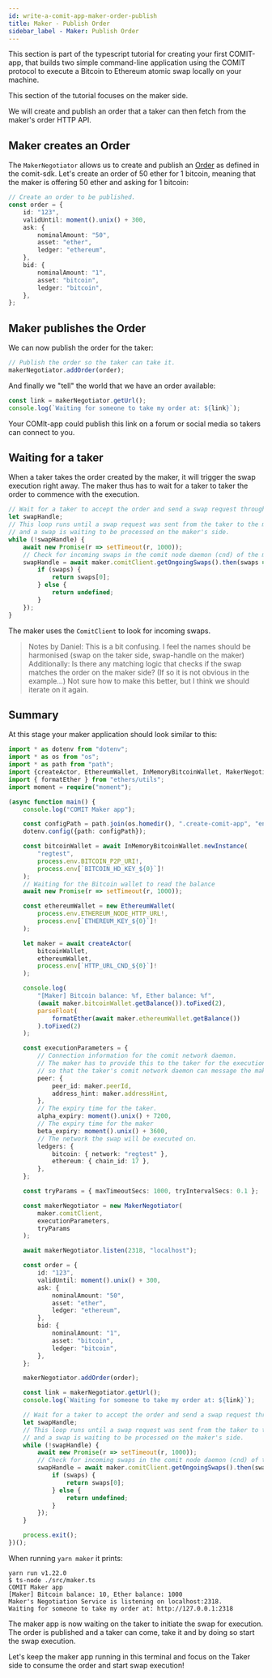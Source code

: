 ```yaml
---
id: write-a-comit-app-maker-order-publish
title: Maker - Publish Order
sidebar_label - Maker: Publish Order
---
```


This section is part of the typescript tutorial for creating your first COMIT-app, that builds two simple command-line application using the COMIT protocol to execute a Bitcoin to Ethereum atomic swap locally on your machine.

This section of the tutorial focuses on the maker side.

We will create and publish an order that a taker can then fetch from the maker's order HTTP API.

## Maker creates an Order

The `MakerNegotiator` allows us to create and publish an [Order](../comit-sdk/interfaces/_negotiation_order_.order.md) as defined in the comit-sdk.
Let's create an order of 50 ether for 1 bitcoin, meaning that the maker is offering 50 ether and asking for 1 bitcoin:

```typescript
// Create an order to be published.
const order = {
    id: "123",
    validUntil: moment().unix() + 300,
    ask: {
        nominalAmount: "50",
        asset: "ether",
        ledger: "ethereum",
    },
    bid: {
        nominalAmount: "1",
        asset: "bitcoin",
        ledger: "bitcoin",
    },
};
```

## Maker publishes the Order

We can now publish the order for the taker:

```typescript
// Publish the order so the taker can take it.
makerNegotiator.addOrder(order);
```

And finally we "tell" the world that we have an order available:

```typescript
const link = makerNegotiator.getUrl();
console.log(`Waiting for someone to take my order at: ${link}`);
```

Your COMIt-app could publish this link on a forum or social media so takers can connect to you.


## Waiting for a taker

When a taker takes the order created by the maker, it will trigger the swap execution right away.
The maker thus has to wait for a taker to taker the order to commence with the execution.

```typescript
// Wait for a taker to accept the order and send a swap request through the comit network daemon (cnd).
let swapHandle;
// This loop runs until a swap request was sent from the taker to the maker
// and a swap is waiting to be processed on the maker's side.
while (!swapHandle) {
    await new Promise(r => setTimeout(r, 1000));
    // Check for incoming swaps in the comit node daemon (cnd) of the maker.
    swapHandle = await maker.comitClient.getOngoingSwaps().then(swaps => {
        if (swaps) {
            return swaps[0];
        } else {
            return undefined;
        }
    });
}
```

The maker uses the `ComitClient` to look for incoming swaps.

> Notes by Daniel: This is a bit confusing. I feel the names should be harmonised (swap on the taker side, swap-handle on the maker)
> Additionally: Is there any matching logic that checks if the swap matches the order on the maker side? (If so it is not obvious in the example...)
> Not sure how to make this better, but I think we should iterate on it again.

## Summary

At this stage your maker application should look similar to this:

```typescript
import * as dotenv from "dotenv";
import * as os from "os";
import * as path from "path";
import {createActor, EthereumWallet, InMemoryBitcoinWallet, MakerNegotiator} from "comit-sdk";
import { formatEther } from "ethers/utils";
import moment = require("moment");

(async function main() {
    console.log("COMIT Maker app");

    const configPath = path.join(os.homedir(), ".create-comit-app", "env");
    dotenv.config({path: configPath});

    const bitcoinWallet = await InMemoryBitcoinWallet.newInstance(
        "regtest",
        process.env.BITCOIN_P2P_URI!,
        process.env[`BITCOIN_HD_KEY_${0}`]!
    );
    // Waiting for the Bitcoin wallet to read the balance
    await new Promise(r => setTimeout(r, 1000));

    const ethereumWallet = new EthereumWallet(
        process.env.ETHEREUM_NODE_HTTP_URL!,
        process.env[`ETHEREUM_KEY_${0}`]!
    );

    let maker = await createActor(
        bitcoinWallet,
        ethereumWallet,
        process.env[`HTTP_URL_CND_${0}`]!
    );

    console.log(
        "[Maker] Bitcoin balance: %f, Ether balance: %f",
        (await maker.bitcoinWallet.getBalance()).toFixed(2),
        parseFloat(
            formatEther(await maker.ethereumWallet.getBalance())
        ).toFixed(2)
    );

    const executionParameters = {
        // Connection information for the comit network daemon.
        // The maker has to provide this to the taker for the execution phase,
        // so that the taker's comit network daemon can message the maker's comit network daemon.
        peer: {
            peer_id: maker.peerId,
            address_hint: maker.addressHint,
        },
        // The expiry time for the taker.
        alpha_expiry: moment().unix() + 7200,
        // The expiry time for the maker
        beta_expiry: moment().unix() + 3600,
        // The network the swap will be executed on.
        ledgers: {
            bitcoin: { network: "regtest" },
            ethereum: { chain_id: 17 },
        },
    };

    const tryParams = { maxTimeoutSecs: 1000, tryIntervalSecs: 0.1 };

    const makerNegotiator = new MakerNegotiator(
        maker.comitClient,
        executionParameters,
        tryParams
    );

    await makerNegotiator.listen(2318, "localhost");

    const order = {
        id: "123",
        validUntil: moment().unix() + 300,
        ask: {
            nominalAmount: "50",
            asset: "ether",
            ledger: "ethereum",
        },
        bid: {
            nominalAmount: "1",
            asset: "bitcoin",
            ledger: "bitcoin",
        },
    };

    makerNegotiator.addOrder(order);

    const link = makerNegotiator.getUrl();
    console.log(`Waiting for someone to take my order at: ${link}`);

    // Wait for a taker to accept the order and send a swap request through the comit network daemon (cnd).
    let swapHandle;
    // This loop runs until a swap request was sent from the taker to the maker
    // and a swap is waiting to be processed on the maker's side.
    while (!swapHandle) {
        await new Promise(r => setTimeout(r, 1000));
        // Check for incoming swaps in the comit node daemon (cnd) of the maker.
        swapHandle = await maker.comitClient.getOngoingSwaps().then(swaps => {
            if (swaps) {
                return swaps[0];
            } else {
                return undefined;
            }
        });
    }

    process.exit();
})();
```

When running `yarn maker` it prints:
```
yarn run v1.22.0
$ ts-node ./src/maker.ts
COMIT Maker app
[Maker] Bitcoin balance: 10, Ether balance: 1000
Maker's Negotiation Service is listening on localhost:2318.
Waiting for someone to take my order at: http://127.0.0.1:2318

```

The maker app is now waiting on the taker to initiate the swap for execution.
The order is published and a taker can come, take it and by doing so start the swap execution.

Let's keep the maker app running in this terminal and focus on the Taker side to consume the order and start swap execution!

